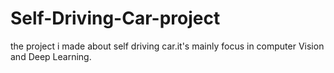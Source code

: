 # Self-Driving-Car-project
the project i made about self driving car.it's mainly focus in computer Vision and Deep Learning.
